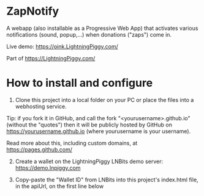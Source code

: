 # ZapNotify

A webapp (also installable as a Progressive Web App) that activates various notifications (sound, popup,...) when donations ("zaps") come in.

Live demo: https://oink.LightningPiggy.com/

Part of https://LightningPiggy.com/

# How to install and configure

1) Clone this project into a local folder on your PC or place the files into a webhosting service.

Tip: if you fork it in GitHub, and call the fork "\<yourusername\>.github.io" (without the "quotes") then
it will be publicly hosted by GitHub on https://yourusername.github.io (where yourusername is your username).

Read more about this, including custom domains, at https://pages.github.com/

2) Create a wallet on the LightningPiggy LNBits demo server: https://demo.lnpiggy.com

3) Copy-paste the "Wallet ID" from LNBits into this project's index.html file, in the apiUrl, on the first line below <script>.

For example, if your LNBits Wallet ID is c9168d53aa5942858354249f39f18de4
then in index.html, you should have:

```
const apiUrl = "wss://demo.lnpiggy.com/api/v1/ws/c9168d53aa5942858354249f39f18de4";
```
4) Create a LNURLp(ay) link (= reusable payment string) in LNBits for the newly created wallet.

Enable the LNURLp extension in LNBits, click "NEW PAY LINK" and use settings such as:
- Wallet: choose the newly created lnbits wallet
- Item description: "Donation to LightningPiggy.com" (users will see this in their wallet when they zap)
- Lightning Address: oink (or whatever you like)
- Min: 1000 (default value that wallet will show)
- Max: 100000000 (is this too low?)
- Currency: satoshis
- Comment maximum characters: 255
- Webhook URL: not needed
- Success message (optional): Oink! Thank you! Oink, oink!
- Nostr: Enable nostr zaps

5) Copy-paste the lightning:LNURL link from LNBits into this project's index.html file.
Do the same for the lightning address (if you created one as part of the LNURLp setup).

For example, if your LNURLp link is lightning:LNURL1DP68GURN8GHJ7MR9VAJKUEPWD3HXY6T5WVHXXMMD9AKXUATJD3CZ74RTDFNKZSSNL3E35
and your lightning address is oink@demo.lnpiggy.com then you should have in index.html something like:

```
<a href="lightning:LNURL1DP68GURN8GHJ7MR9VAJKUEPWD3HXY6T5WVHXXMMD9AKXUATJD3CZ74RTDFNKZSSNL3E35" class="text-secondary"><img class="QR" src="QR.png"/></a>
<a href="lightning:oink@demo.lnpiggy.com" class="text-secondary"><h2>oink@demo.lnpiggy.com</h2></a>

6) Also replace this project's QR.png file with the QR code of the LNURL pay link. You can just right-click the QR code in LNBits and click "Save image as..."
```

# How to use

If the files are hosted somewhere (such as https://yourusername.github.io/) then open that website.
Or if you have them locally on your PC, open the index.html file in a webbrowser.

Click the "Enable audio and visual notifications" button to allow the browser to play audio (blocked if the user hasn't interacted with the page) and to connect the websocket and wait for incoming payments.

Note that you can also install the applications as a Progressive Web App.
Do this, in Chrome for example, by clicking the menu in the top right (three dots) and choosing "Install LightningPiggy Oink..."

# How it works

The index.html file opens a websocket to LNBits using Javascript.

LNBits sends a notification over that websocket when a payment comes in.

The index.html parses the incoming payment data (amount, comment), plays an MP3 and shows a message and the comment to the user for 10 seconds.
